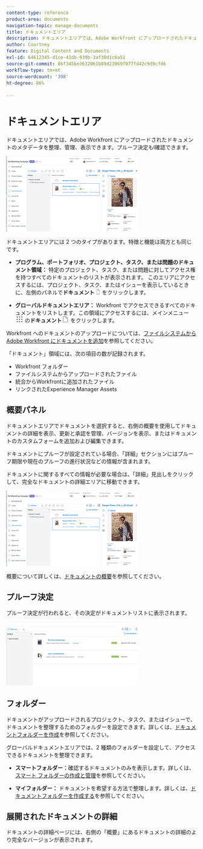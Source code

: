 ```yaml
---
content-type: reference
product-area: documents
navigation-topic: manage-documents
title: ドキュメントエリア
description: ドキュメントエリアでは、Adobe Workfront にアップロードされたドキュメントのメタデータを整理、管理、表示できます。プルーフ決定もl確認できます。
author: Courtney
feature: Digital Content and Documents
exl-id: 64612345-d1ce-41db-939b-3af30d1c6a51
source-git-commit: 8bf345be3632061b89d239697077fd42c9d9cfd6
workflow-type: tm+mt
source-wordcount: '398'
ht-degree: 86%

---
```


# ドキュメントエリア

ドキュメントエリアでは、Adobe Workfront にアップロードされたドキュメントのメタデータを整理、管理、表示できます。プルーフ決定もl確認できます。

![](assets/documents-area-v2-350x199.png)

ドキュメントエリアには 2 つのタイプがあります。特徴と機能は両方とも同じです。

* **プログラム、ポートフォリオ、プロジェクト、タスク、または問題のドキュメント領域：** 特定のプロジェクト、タスク、または問題に対してアクセス権を持つすべてのドキュメントのリストが表示されます。 このエリアにアクセスするには、プロジェクト、タスク、またはイシューを表示しているときに、左側のパネルで&#x200B;**ドキュメント** ![](assets/document-icon-12x14.png) をクリックします。

* **グローバルドキュメントエリア：** Workfront でアクセスできるすべてのドキュメントをリストします。この領域にアクセスするには、メインメニュー ![](assets/main-menu-icon.png) の&#x200B;**ドキュメント**![](assets/document-icon.png) をクリックします。

Workfront へのドキュメントのアップロードについては、[ファイルシステムから Adobe Workfront にドキュメントを追加](../../documents/adding-documents-to-workfront/add-documents-from-file-system.md)を参照してください。


「ドキュメント」領域には、次の項目の数が記録されます。

* Workfront フォルダー
* ファイルシステムからアップロードされたファイル
* 統合からWorkfrontに追加されたファイル
* リンクされたExperience Manager Assets

## 概要パネル

ドキュメントエリアでドキュメントを選択すると、右側の概要を使用してドキュメントの詳細を表示、更新と承認を管理、バージョンを表示、またはドキュメントのカスタムフォームを追加および編集できます。

ドキュメントにプルーフが設定されている場合、「詳細」セクションにはプルーフ期限や現在のプルーフの進行状況などの情報が含まれます。

ドキュメントに関するすべての情報が必要な場合は、「詳細」見出しをクリックして、完全なドキュメントの詳細エリアに移動できます。

![](assets/documents-area-v2-350x199.png)

概要について詳しくは、[ドキュメントの概要](../../documents/managing-documents/summary-for-documents.md)を参照してください。

## プルーフ決定

プルーフ決定が行われると、その決定がドキュメントリストに表示されます。

![](assets/proof-decision---doc-list-350x168.png)

## フォルダー

ドキュメントがアップロードされるプロジェクト、タスク、またはイシューで、ドキュメントを整理するためのフォルダーを設定できます。詳しくは、[ドキュメントフォルダーを作成](../../documents/organizing-documents/create-documents-folder.md)を参照してください。

グローバルドキュメントエリアでは、2 種類のフォルダーを設定して、アクセスできるドキュメントを整理できます。

* **スマートフォルダー：**&#x200B;確認するドキュメントのみを表示します。詳しくは、[スマート フォルダーの作成と管理](../../documents/organizing-documents/create-manage-smart-folders.md)を参照してください。

* **マイフォルダー：** ドキュメントを希望する方法で整理します。詳しくは、[ドキュメントフォルダーを作成する](../../documents/organizing-documents/create-documents-folder.md)を参照してください。

## 展開されたドキュメントの詳細

ドキュメントの詳細ページには、右側の「概要」にあるドキュメントの詳細のより完全なバージョンが表示されます。
